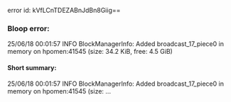 error id: kVfLCnTDEZABnJdBn8Giig==
### Bloop error:

25/06/18 00:01:57 INFO BlockManagerInfo: Added broadcast_17_piece0 in memory on hpomen:41545 (size: 34.2 KiB, free: 4.5 GiB)
#### Short summary: 

25/06/18 00:01:57 INFO BlockManagerInfo: Added broadcast_17_piece0 in memory on hpomen:41545 (size: ...